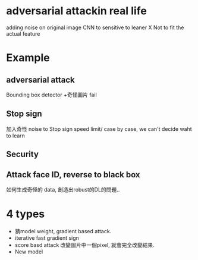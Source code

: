 # adversarial attackin real life
adding noise on original image
CNN to sensitive to leaner X 
Not to fit the actual feature
# Example
## adversarial attack
Bounding box detector
+奇怪圖片 fail 
## Stop sign 
加入奇怪 noise to Stop sign
speed limit/ case by case, we can't decide waht to learn
## Security
Attack face ID, reverse to black box
-----------

如何生成奇怪的 data, 創造出robust的DL的問題..
# 4 types
- 猜model weight, gradient based attack. 
- iterative fast gradient sign
- score basd attack
  改變圖片中一個pixel, 就會完全改變結果. 
- New model 

<!--stackedit_data:
eyJoaXN0b3J5IjpbLTE4NDMzMTY1NzRdfQ==
-->
